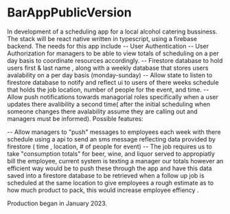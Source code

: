 # BarAppPublicVersion

In development of a scheduling app for a local alcohol catering bussiness. The stack will be react native written in typescript, using a firebase backend. The needs for this app include
-- User Authentication 
-- User Authorization for managers to be able to view totals of scheduling on a per day basis to coordinate resources accordingly.
-- Firestore database to hold users first & last name , along with a weekly database that stores users avalability on a per day basis (monday-sunday)
-- Allow state to listen to firestore database to notify and reflect ui to users of there weeks schedule that holds the job location, number of people for the event, and time. 
-- Allow push notifications towards managorial roles specifically when a user updates there avalibility a second time( after the initial scheduling when someone changes there avalability assume they are calling out and managers must be informed).
Possible features:

-- Allow managers to "push" messages to employees each week with there schedule using a api to send an sms message reflecting data provided by firestore ( time , location, # of people for event)
-- The job requires us to take "consumption totals" for beer, wine, and liquor served to appropiatly bill the employee, current system is texting a manager our totals however an efficient way would be to push these through the app and have this data saved into a firestore database to be retrieved when a follow up job is scheduled at the same location to give employees a rough estimate as to how much product to pack, this would increase employee effiency .

Production began in January 2023.
